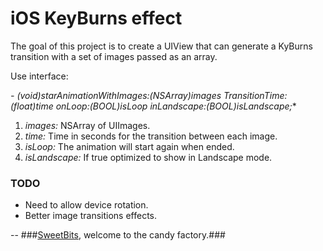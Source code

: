 iOS KeyBurns effect
====================

The goal of this project is to create a UIView that can generate a KyBurns transition with a set of images passed as an array.

Use interface:

**- (void)starAnimationWithImages:(NSArray*)images TransitionTime:(float)time onLoop:(BOOL)isLoop inLandscape:(BOOL)isLandscape;**

1. *images:* NSArray of UIImages.
2. *time:*  Time in seconds for the transition between each image.
3. *isLoop:*  The animation will start again when ended.
4. *isLandscape:*  If true optimized to show in Landscape mode.

### TODO

* Need to allow device rotation.
* Better image transitions effects.


--
###[SweetBits](http://www.sweetbits.es/ "SweetBits"), welcome to the candy factory.###